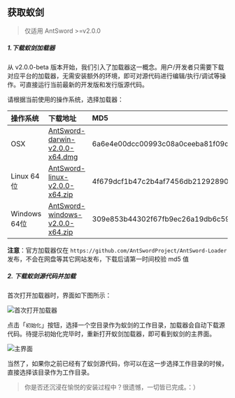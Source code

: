 获取蚁剑
---

> 仅适用 AntSword >=v2.0.0

##### 1.下载蚁剑加载器

从 v2.0.0-beta 版本开始，我们引入了加载器这一概念。用户/开发者只需要下载对应平台的加载器，无需安装额外的环境，即可对源代码进行编辑/执行/调试等操作。可直接运行当前最新的开发版和发行版源代码。

请根据当前使用的操作系统，选择加载器：

操作系统 | 下载地址 | MD5
:--|:--|:--
OSX | [AntSword-darwin-v2.0.0-x64.dmg](https://github.com/AntSwordProject/AntSword-Loader/raw/2.0.0/AntSword-v2.0.0-darwin-x64.dmg) | 6a6e4e00dcc00993c08a0ceeba81f09d
Linux 64位 | [AntSword-linux-v2.0.0-x64.zip](https://github.com/AntSwordProject/AntSword-Loader/raw/2.0.0/AntSword-linux-v2.0.0-x64.zip) | 4f679dcf1b47c2b4af7456db21292890
Windows 64位 | [AntSword-windows-v2.0.0-x64.zip](https://github.com/AntSwordProject/AntSword-Loader/raw/2.0.0/AntSword-windows-v2.0.0-x64.zip) | 309e853b44302f67fb9ec26a19db6c59

**注意**：官方加载器仅在 `https://github.com/AntSwordProject/AntSword-Loader` 发布，不会在网盘等其它网站发布，下载后请第一时间校验 md5 值

##### 2. 下载蚁剑源代码并加载

首次打开加载器时，界面如下图所示：

![首次打开加载器][img_get_antsword_1]

点击「`初始化`」按钮，选择一个空目录作为蚁剑的工作目录，加载器会自动下载源代码。待提示初始化完毕时，重新打开蚁剑加载器，即可看到蚁剑的主界面。

![主界面][img_get_antsword_2]

当然了，如果你之前已经有了蚁剑源代码，你可以在这一步选择工作目录的时候，直接选择该目录作为工作目录。


> 你是否还沉浸在愉悦的安装过程中？很遗憾，一切皆已完成。：）

[img_get_antsword_1]: http://7xtigg.com1.z0.glb.clouddn.com/doc/getting_started/get_antsword_1.jpg
[img_get_antsword_2]: http://7xtigg.com1.z0.glb.clouddn.com/doc/getting_started/get_antsword_2.jpg